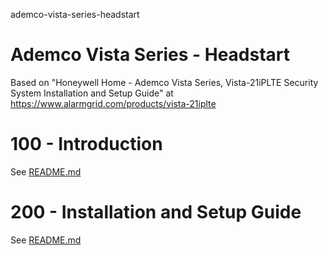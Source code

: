 ademco-vista-series-headstart
# Ademco Vista Series - Headstart

Based on "Honeywell Home - Ademco Vista Series, Vista-21iPLTE Security System Installation and Setup Guide" at https://www.alarmgrid.com/products/vista-21iplte

# 100 - Introduction

See [README.md](./100/README.md)

# 200 - Installation and Setup Guide

See [README.md](./200/README.md)
